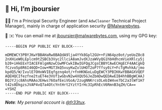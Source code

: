 ## 👋 Hi, I’m jboursier


👨‍💼 I'm a Principal Security Engineer (and `AdwCleaner` Technical Project Manager), mainly in charge of application security [@Malwarebytes](https://github.com/Malwarebytes).

🔏 ✉️ You can email me at [jboursier@malwarebytes.com](mailto:jboursier@malwarebytes.com), using my GPG key:

```
-----BEGIN PGP PUBLIC KEY BLOCK-----

mDMEWCY3PBYJKwYBBAHaRw8BAQdA9lja4YYk8Gpl2GU++FiN64pz0ot/yeUoZ8c8
2nXHieW0LEplcm9tZSBCb3Vyc2llciA8amJvdXJzaWVyQG1hbHdhcmVieXRlcy5j
b20+iHkEExYIACEFAlgmNzwCGwMFCwkIBwIGFQgJCgsCBBYCAwECHgECF4AACgkQ
fCzvo5p8R6I46QD+Iow+MGT3kQ5vuyKwZxlUHOT2oP7ffsy0iY+FcTgMvhkA/jmo
kpdQ5/W/IvulE7OHxWVIEqfgznq4ot/+fnHKNGoLuDgEWCY3PBIKKwYBBAGXVQEF
AQEHQCIfezfne2tuET4e3VUf1wGbvN2w4XQU5GJeZbmDwQEDAwEIB4hhBBgWCAAJ
BQJYJjc8AhsMAAoJEHws76OafEeiVGoA/2zugNNKrcsOLebIW4ve7bC2a3lWf1H7
t42s0DkgzsJVAP4vQ7a4OtcYntHrt2YztYIrHc3IpRhEcV6RmnB3qZH/CA==
=YSHZ
-----END PGP PUBLIC KEY BLOCK-----
```

_**Note**: My personal account is [@fr33tux](https://github.com/fr33tux)._
